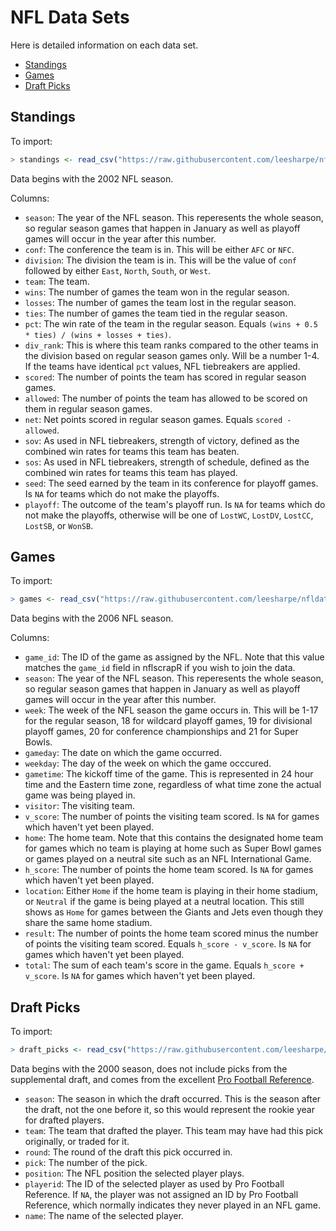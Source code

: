 # NFL Data Sets

Here is detailed information on each data set.

- [Standings](#standings)  
- [Games](#games)
- [Draft Picks](#draft_picks)

<a name="standings"/>

## Standings

To import:

``` r
> standings <- read_csv("https://raw.githubusercontent.com/leesharpe/nfldata/master/standings.csv")
```

Data begins with the 2002 NFL season.

Columns:
- `season`: The year of the NFL season. This reperesents the whole season, so regular season games that happen in January as well as playoff games will occur in the year after this number.
- `conf`: The conference the team is in. This will be either `AFC` or `NFC`.
- `division`: The division the team is in. This will be the value of `conf` followed by either `East`, `North`, `South`, or `West`.
- `team`: The team.
- `wins`: The number of games the team won in the regular season.
- `losses`: The number of games the team lost in the regular season.
- `ties`: The number of games the team tied in the regular season.
- `pct`: The win rate of the team in the regular season. Equals `(wins + 0.5 * ties) / (wins + losses + ties)`.
- `div_rank`: This is where this team ranks compared to the other teams in the division based on regular season games only. Will be a number 1-4. If the teams have identical `pct` values, NFL tiebreakers are applied.
- `scored`: The number of points the team has scored in regular season games.
- `allowed`: The number of points the team has allowed to be scored on them in regular season games.
- `net`: Net points scored in regular season games. Equals `scored - allowed`.
- `sov`: As used in NFL tiebreakers, strength of victory, defined as the combined win rates for teams this team has beaten.
- `sos`: As used in NFL tiebreakers, strength of schedule, defined as the combined win rates for teams this team has played.
- `seed`: The seed earned by the team in its conference for playoff games. Is `NA` for teams which do not make the playoffs.
- `playoff`: The outcome of the team's playoff run. Is `NA` for teams which do not make the playoffs, otherwise will be one of `LostWC`, `LostDV`, `LostCC`, `LostSB`, or `WonSB`.

<a name="games"/>

## Games

To import:

``` r
> games <- read_csv("https://raw.githubusercontent.com/leesharpe/nfldata/master/games.csv")
```

Data begins with the 2006 NFL season.

Columns:
- `game_id`: The ID of the game as assigned by the NFL. Note that this value matches the `game_id` field in nflscrapR if you wish to join the data.
- `season`: The year of the NFL season. This reperesents the whole season, so regular season games that happen in January as well as playoff games will occur in the year after this number.
- `week`: The week of the NFL season the game occurs in. This will be 1-17 for the regular season, 18 for wildcard playoff games, 19 for divisional playoff games, 20 for conference championships and 21 for Super Bowls.
- `gameday`: The date on which the game occurred.
- `weekday`: The day of the week on which the game occcured.
- `gametime`: The kickoff time of the game. This is represented in 24 hour time and the Eastern time zone, regardless of what time zone the actual game was being played in.
- `visitor`: The visiting team.
- `v_score`: The number of points the visiting team scored. Is `NA` for games which haven't yet been played.
- `home`: The home team. Note that this contains the designated home team for games which no team is playing at home such as Super Bowl games or games played on a neutral site such as an NFL International Game.
- `h_score`: The number of points the home team scored. Is `NA` for games which haven't yet been played.
- `location`: Either `Home` if the home team is playing in their home stadium, or `Neutral` if the game is being played at a neutral location. This still shows as `Home` for games between the Giants and Jets even though they share the same home stadium.
- `result`: The number of points the home team scored minus the number of points the visiting team scored. Equals `h_score - v_score`. Is `NA` for games which haven't yet been played.
- `total`: The sum of each team's score in the game. Equals `h_score + v_score`. Is `NA` for games which haven't yet been played.

<a name="draft_picks"/>

## Draft Picks

To import:

``` r
> draft_picks <- read_csv("https://raw.githubusercontent.com/leesharpe/nfldata/master/draft_picks.csv")
```

Data begins with the 2000 season, does not include picks from the supplemental draft, and comes from the excellent [Pro Football Reference](https://www.pro-football-reference.com/).

- `season`: The season in which the draft occurred. This is the season after the draft, not the one before it, so this would represent the rookie year for drafted players.
- `team`: The team that drafted the player. This team may have had this pick originally, or traded for it.
- `round`: The round of the draft this pick occurred in.
- `pick`: The number of the pick.
- `position`: The NFL position the selected player plays.
- `playerid`: The ID of the selected player as used by Pro Football Reference. If `NA`, the player was not assigned an ID by Pro Football Reference, which normally indicates they never played in an NFL game.
- `name`: The name of the selected player.

